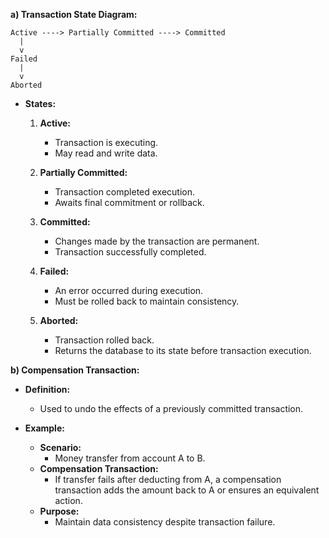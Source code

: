 **a) Transaction State Diagram:**

```
Active ----> Partially Committed ----> Committed
  |
  v
Failed
  |
  v
Aborted
```

- **States:**
  1. **Active:**
     - Transaction is executing.
     - May read and write data.

  2. **Partially Committed:**
     - Transaction completed execution.
     - Awaits final commitment or rollback.

  3. **Committed:**
     - Changes made by the transaction are permanent.
     - Transaction successfully completed.

  4. **Failed:**
     - An error occurred during execution.
     - Must be rolled back to maintain consistency.

  5. **Aborted:**
     - Transaction rolled back.
     - Returns the database to its state before transaction execution.

**b) Compensation Transaction:**

- **Definition:**
  - Used to undo the effects of a previously committed transaction.

- **Example:**
  - **Scenario:**
    - Money transfer from account A to B.
  - **Compensation Transaction:**
    - If transfer fails after deducting from A, a compensation transaction adds the amount back to A or ensures an equivalent action.
  - **Purpose:**
    - Maintain data consistency despite transaction failure.
